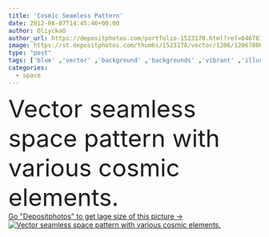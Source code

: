 ```yaml
---
title: 'Cosmic Seamless Pattern'
date: 2012-08-07T14:45:46+00:00
author: OliyckaO
author_url: https://depositphotos.com/portfolio-1523178.html?ref=64678756
image: https://st.depositphotos.com/thumbs/1523178/vector/1206/12067800/api_thumb_450.jpg?forcejpeg=true
type: "post"
tags: ['blue' ,'vector' ,'background' ,'backgrounds' ,'vibrant' ,'illustration' ,'design' ,'space' ,'shiny' ,'sky' ,'decoration' ,'art' ,'flying' ,'vehicle' ,'energy' ,'light' ,'pattern' ,'black' ,'dark' ,'cartoon' ,'seamless' ,'dusk' ,'star' ,'swirl' ,'futuristic' ,'industry' ,'night' ,'fingers' ,'with' ,'fire' ,'flame' ,'planet' ,'science' ,'future' ,'globe' ,'moon' ,'stars' ,'ray' ,'flare' ,'flash' ,'system' ,'ship' ,'astronomy' ,'galaxy' ,'various' ,'alien' ,'patterns' ,'exploration' ,'constellation' ,'ufo' ]
categories: 
  - space
---
```

<div aling="center">
            <font size="60"> Vector seamless space pattern with various cosmic elements.</font>   
</div>
<div>
    <a href='https://st.depositphotos.com/thumbs/1523178/vector/1206/12067800/api_thumb_450.jpg?forcejpeg=true?ref=64678756' target=_blank > Go "Depositphotos" to get lage size of this picture ->
        <img href='https://st.depositphotos.com/thumbs/1523178/vector/1206/12067800/api_thumb_450.jpg?forcejpeg=true?ref=64678756' src='https://st.depositphotos.com/1523178/1206/v/950/depositphotos_12067800-stock-illustration-cosmic-seamless-pattern.jpg?forcejpeg=true' alt='Vector seamless space pattern with various cosmic elements.' >
    </a>
</div>
